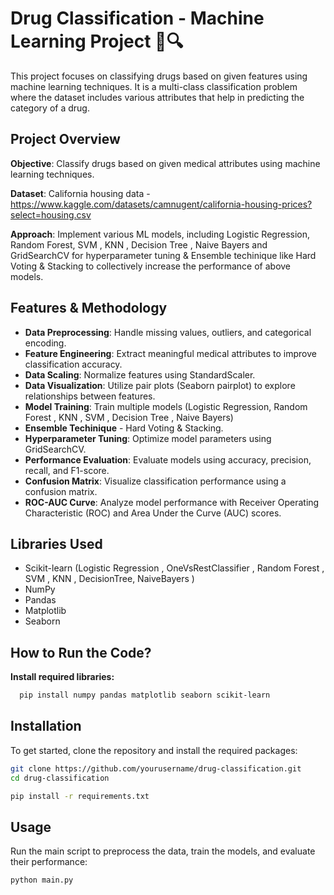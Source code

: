 # Drug Classification  - Machine Learning Project 💊🔍

This project focuses on classifying drugs based on given features using machine learning techniques. It is a multi-class classification problem where the dataset includes various attributes that help in predicting the category of a drug.

## Project Overview
**Objective**: Classify drugs based on given medical attributes using machine learning techniques.

**Dataset**: California housing data - https://www.kaggle.com/datasets/camnugent/california-housing-prices?select=housing.csv

**Approach**: Implement various ML models, including Logistic Regression, Random Forest, SVM , KNN , Decision Tree , Naive Bayers  and GridSearchCV for hyperparameter tuning & Ensemble techinique like Hard Voting & Stacking to collectively increase the performance of above models.

## Features & Methodology
- **Data Preprocessing**: Handle missing values, outliers, and categorical encoding.
- **Feature Engineering**: Extract meaningful medical attributes to improve classification accuracy.
- **Data Scaling**: Normalize features using StandardScaler.
- **Data Visualization**: Utilize pair plots (Seaborn pairplot) to explore relationships between features.
- **Model Training**: Train multiple models (Logistic Regression, Random Forest , KNN , SVM , Decision Tree , Naive Bayers)
- **Ensemble Techinique** - Hard Voting & Stacking.
- **Hyperparameter Tuning**: Optimize model parameters using GridSearchCV.
- **Performance Evaluation**: Evaluate models using accuracy, precision, recall, and F1-score.
- **Confusion Matrix**: Visualize classification performance using a confusion matrix.
- **ROC-AUC Curve**: Analyze model performance with Receiver Operating Characteristic (ROC) and Area Under the Curve (AUC) scores.


## Libraries Used
- Scikit-learn (Logistic Regression , OneVsRestClassifier , Random Forest , SVM , KNN  , DecisionTree, NaiveBayers )
- NumPy
- Pandas
- Matplotlib
- Seaborn

## How to Run the Code?
**Install required libraries:**
  ```bash
    pip install numpy pandas matplotlib seaborn scikit-learn
  ```


## Installation
To get started, clone the repository and install the required packages:
```bash
git clone https://github.com/yourusername/drug-classification.git
cd drug-classification
```
```bash
pip install -r requirements.txt
```

## Usage
Run the main script to preprocess the data, train the models, and evaluate their performance:
```bash
python main.py
```

